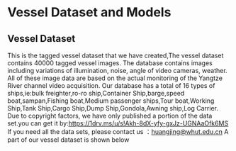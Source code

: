Vessel Dataset and Models
=======
Vessel Dataset
------
This is the tagged vessel dataset that we have created,The vessel dataset contains 40000 tagged vessel images. 
The database contains images including variations of illumination, noise,  angle of video cameras, weather. 
All of these image data are based on the actual monitoring of the Yangtze River channel video acquisition.
Our database has a total of 16 types of ships,ie:bulk freighter,ro-ro ship,Container Ship,barge,speed boat,sampan,Fishing boat,Medium passenger ships,Tour boat,Working Ship,Tank Ship,Cargo Ship,Dump Ship,Gondola,Awning ship,Log Carrier.
Due to copyright factors, we have only published a portion of the data set.you can get it by:https://1drv.ms/u/s!Akh-8dX-yfy-gxJz-UGNAaOfk6MS
If you need all the data sets, please contact us ：huangjing@whut.edu.cn
A part of our vessel dataset is shown below
